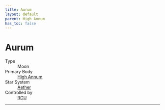 ```yaml
---
title: Aurum
layout: default
parent: High Annum
has_toc: false
---
```


# Aurum
<dl>
    <dt>Type</dt><dd>Moon</dd>
    <dt>Primary Body</dt><dd><a href="../">High Annum</a></dd>
    <!-- <dt>Class</dt><dd>Habitable</dd> -->
    <dt>Star System</dt><dd><a href="../../">Aether</a></dd>
    <dt>Controlled by</dt><dd><a href="../../../factions/rgu/">RGU</a></dd>
    <!-- <dt>Population</dt><dd>///</dd> -->
</dl>

----
